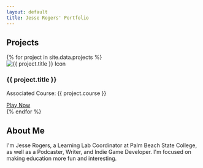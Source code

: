 ```yaml
---
layout: default
title: Jesse Rogers' Portfolio
---
```


## Projects

<div class="project-grid">
  {% for project in site.data.projects %}
    <div class="project-card">
      <img src="{{ project.image | relative_url }}" alt="{{ project.title }} Icon">
      <h3>{{ project.title }}</h3>
      <p>Associated Course: {{ project.course }}</p>
      <a href="{{ project.link }}" class="play-button">Play Now</a>
    </div>
  {% endfor %}
</div>

## About Me

I'm Jesse Rogers, a Learning Lab Coordinator at Palm Beach State College, as well as a Podcaster, Writer, and Indie Game Developer. I'm focused on making education more fun and interesting.

